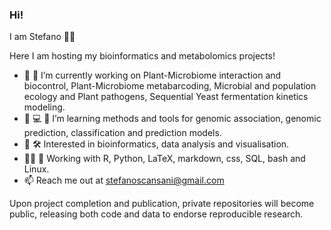 ### Hi!
I am Stefano 👨‍🔬

Here I am hosting my bioinformatics and metabolomics projects!

- 🦠 🍇 I’m currently working on Plant-Microbiome interaction and biocontrol, Plant-Microbiome metabarcoding, Microbial and population ecology and Plant pathogens, Sequential Yeast fermentation kinetics modeling.
- 🌱 💻 🧬 I’m learning methods and tools for genomic association, genomic prediction, classification and prediction models.
- 🌌 🛠️ Interested in bioinformatics, data analysis and visualisation.
- 👨‍💻 🐧 Working with R, Python, LaTeX, markdown, css, SQL, bash and Linux.
- 📫 Reach me out at stefanoscansani@gmail.com

Upon project completion and publication, private repositories will become public, releasing both code and data to endorse reproducible research.
